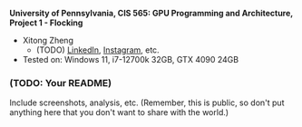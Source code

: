 **University of Pennsylvania, CIS 565: GPU Programming and Architecture,
Project 1 - Flocking**

* Xitong Zheng
  * (TODO) [LinkedIn](https://www.linkedin.com/in/xitong-zheng-5b6543205/), [Instagram](https://www.instagram.com/simonz_zheng/), etc.
* Tested on: Windows 11, i7-12700k 32GB, GTX 4090 24GB

### (TODO: Your README)

Include screenshots, analysis, etc. (Remember, this is public, so don't put
anything here that you don't want to share with the world.)
